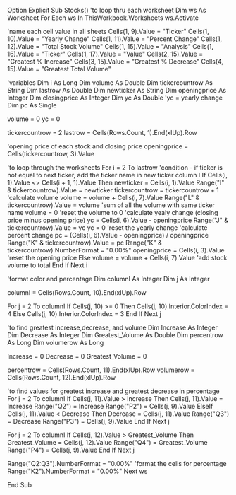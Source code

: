 Option Explicit
Sub Stocks()
'to loop thru each worksheet
Dim ws As Worksheet
For Each ws In ThisWorkbook.Worksheets
  ws.Activate

'name each cell value in all sheets
Cells(1, 9).Value = "Ticker"
Cells(1, 10).Value = "Yearly Change"
Cells(1, 11).Value = "Percent Change"
Cells(1, 12).Value = "Total Stock Volume"
Cells(1, 15).Value = "Analysis"
Cells(1, 16).Value = "Ticker"
Cells(1, 17).Value = "Value"
Cells(2, 15).Value = "Greatest % Increase"
Cells(3, 15).Value = "Greatest % Decrease"
Cells(4, 15).Value = "Greatest Total Volume"

'variables
Dim i As Long
Dim volume As Double
Dim tickercountrow As String
Dim lastrow As Double
Dim newticker As String
Dim openingprice As Integer
Dim closingprice As Integer
Dim yc As Double 'yc = yearly change
Dim pc As Single

volume = 0
yc = 0

tickercountrow = 2
lastrow = Cells(Rows.Count, 1).End(xlUp).Row

'opening price of each stock and closing price
openingprice = Cells(tickercountrow, 3).Value

'to loop through the worksheets
For i = 2 To lastrow
'condition - if ticker is not equal to next ticker, add the ticker name in new ticker column I
    If Cells(i, 1).Value <> Cells(i + 1, 1).Value Then
        newticker = Cells(i, 1).Value
        Range("I" & tickercountrow).Value = newticker
        tickercountrow = tickercountrow + 1
'calculate volume
        volume = volume + Cells(i, 7).Value
        Range("L" & tickercountrow).Value = volume             'sum of all the volume with same ticker name
        volume = 0                                               'reset the volume to 0
'calculate yealy change (closing price minus opening price)
        yc = Cells(i, 6).Value - openingprice
        Range("J" & tickercountrow).Value = yc
        yc = 0                                                   'reset the yearly change
'calculate percent change
        pc = (Cells(i, 6).Value - openingprice) / openingprice
        Range("K" & tickercountrow).Value = pc
        Range("K" & tickercountrow).NumberFormat = "0.00%"
        openingprice = Cells(i, 3).Value                 'reset the opening price
    Else
        volume = volume + Cells(i, 7).Value                   'add stock volume to total
    End If
Next i

'format color and percentage
Dim columnI As Integer
Dim j As Integer

columnI = Cells(Rows.Count, 10).End(xlUp).Row

For j = 2 To columnI
    If Cells(j, 10) >= 0 Then
        Cells(j, 10).Interior.ColorIndex = 4
    Else
        Cells(j, 10).Interior.ColorIndex = 3
    End If
Next j

'to find greatest increase,decrease, and volume
Dim Increase As Integer
Dim Decrease As Integer
Dim Greatest_Volume As Double
Dim percentrow As Long
Dim volumerow As Long

Increase = 0
Decrease = 0
Greatest_Volume = 0

percentrow = Cells(Rows.Count, 11).End(xlUp).Row
volumerow = Cells(Rows.Count, 12).End(xlUp).Row

'to find values for greatest increase and greatest decrease in percentage
For j = 2 To columnI
    If Cells(j, 11).Value > Increase Then
        Cells(j, 11).Value = Increase
        Range("Q2") = Increase
        Range("P2") = Cells(j, 9).Value
    ElseIf Cells(j, 11).Value < Decrease Then
        Decrease = Cells(j, 11).Value
        Range("Q3") = Decrease
        Range("P3") = Cells(j, 9).Value
    End If
Next j

For j = 2 To columnI
    If Cells(j, 12).Value > Greatest_Volume Then
        Greatest_Volume = Cells(j, 12).Value
        Range("Q4") = Greatest_Volume
        Range("P4") = Cells(j, 9).Value
    End If
Next j

Range("Q2:Q3").NumberFormat = "0.00%"            'format the cells for percentage
Range("K2").NumberFormat = "0.00%"
Next ws

End Sub


